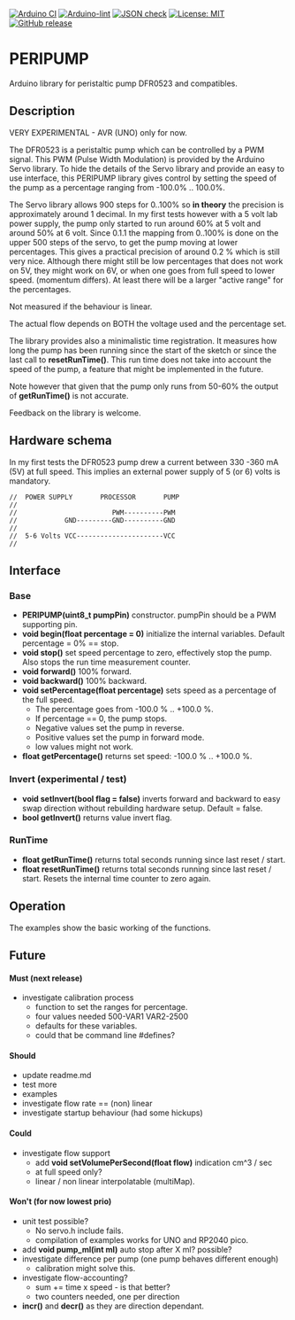 
[![Arduino CI](https://github.com/RobTillaart/PERIPUMP/workflows/Arduino%20CI/badge.svg)](https://github.com/marketplace/actions/arduino_ci)
[![Arduino-lint](https://github.com/RobTillaart/PERIPUMP/actions/workflows/arduino-lint.yml/badge.svg)](https://github.com/RobTillaart/PERIPUMP/actions/workflows/arduino-lint.yml)
[![JSON check](https://github.com/RobTillaart/PERIPUMP/actions/workflows/jsoncheck.yml/badge.svg)](https://github.com/RobTillaart/PERIPUMP/actions/workflows/jsoncheck.yml)
[![License: MIT](https://img.shields.io/badge/license-MIT-green.svg)](https://github.com/RobTillaart/PERIPUMP/blob/master/LICENSE)
[![GitHub release](https://img.shields.io/github/release/RobTillaart/PERIPUMP.svg?maxAge=3600)](https://github.com/RobTillaart/PERIPUMP/releases)


# PERIPUMP

Arduino library for peristaltic pump DFR0523 and compatibles.


## Description

VERY EXPERIMENTAL - AVR (UNO) only for now. 

The DFR0523 is a peristaltic pump which can be controlled by a PWM signal. 
This PWM (Pulse Width Modulation) is provided by the Arduino Servo library.
To hide the details of the Servo library and provide an easy to use interface, 
this PERIPUMP library gives control by setting the speed of the pump as a percentage
ranging from -100.0% .. 100.0%. 

The Servo library allows 900 steps for 0..100% so **in theory** the precision is 
approximately around 1 decimal.
In my first tests however with a 5 volt lab power supply, the pump only started 
to run around 60% at 5 volt and around 50% at 6 volt.
Since 0.1.1 the mapping from 0..100% is done on the upper 500 steps of the servo,
to get the pump moving at lower percentages. This gives a practical precision of
around 0.2 % which is still very nice. 
Although there might still be low percentages that does not work on 5V, they might 
work on 6V, or when one goes from full speed to lower speed. (momentum differs).
At least there will be a larger "active range" for the percentages.

Not measured if the behaviour is linear.

The actual flow depends on BOTH the voltage used and the percentage set.

The library provides also a minimalistic time registration. 
It measures how long the pump has been running since the start of the sketch or 
since the last call to **resetRunTime()**. 
This run time does not take into account the speed of the pump, a feature that might
be implemented in the future.

Note however that given that the pump only runs from 50-60% the output of **getRunTime()**
is not accurate.

Feedback on the library is welcome.


## Hardware schema

In my first tests the DFR0523 pump drew a current between 330 -360 mA (5V) at full speed.
This implies an external power supply of 5 (or 6) volts is mandatory.

```
//  POWER SUPPLY       PROCESSOR       PUMP
//
//                        PWM----------PWM
//            GND---------GND----------GND
//
//  5-6 Volts VCC----------------------VCC 
//
```


## Interface

### Base

- **PERIPUMP(uint8_t pumpPin)** constructor. pumpPin should be a PWM supporting pin.
- **void begin(float percentage = 0)** initialize the internal variables.
Default percentage = 0% == stop.
- **void stop()** set speed percentage to zero, effectively stop the pump.
Also stops the run time measurement counter.
- **void forward()** 100% forward.
- **void backward()** 100% backward.
- **void setPercentage(float percentage)** sets speed as a percentage of the full speed.
  - The percentage goes from -100.0 % .. +100.0 %.
  - If percentage == 0, the pump stops. 
  - Negative values set the pump in reverse.
  - Positive values set the pump in forward mode.
  - low values might not work.
- **float getPercentage()** returns set speed: -100.0 % .. +100.0 %.


### Invert (experimental / test)

- **void setInvert(bool flag = false)** inverts forward and backward to
easy swap direction without rebuilding hardware setup.
Default = false.
- **bool getInvert()** returns value invert flag.

### RunTime

- **float getRunTime()** returns total seconds running since last reset / start.
- **float resetRunTime()** returns total seconds running since last reset / start.
Resets the internal time counter to zero again.


## Operation

The examples show the basic working of the functions.


## Future

#### Must (next release)

- investigate calibration process
  - function to set the ranges for percentage.
  - four values needed  500-VAR1    VAR2-2500
  - defaults for these variables.
  - could that be command line #defines?


#### Should

- update readme.md
- test more
- examples
- investigate flow rate == (non) linear 
- investigate startup behaviour (had some hickups)


#### Could

- investigate flow support
  - add **void setVolumePerSecond(float flow)** indication cm^3 / sec
  - at full speed only?
  - linear / non linear interpolatable (multiMap).


#### Won't (for now lowest prio)

- unit test possible?
  - No servo.h include fails.
  - compilation of examples works for UNO and RP2040 pico.
- add **void pump_ml(int ml)**  auto stop after X ml? possible?
- investigate difference per pump (one pump behaves different enough)
  - calibration might solve this.
- investigate flow-accounting?
  - sum += time x speed - is that better?
  - two counters needed, one per direction
- **incr()** and **decr()** as they are direction dependant.
